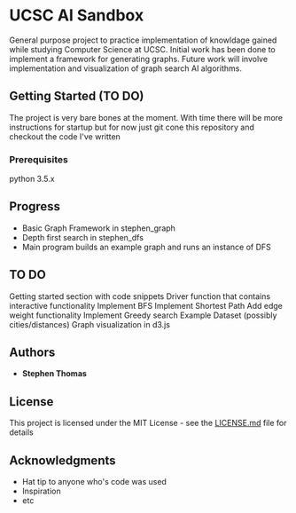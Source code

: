 # UCSC AI Sandbox
General purpose project to practice implementation of knowldage gained while studying Computer Science at UCSC. Initial work has been done to implement a framework for generating graphs. Future work will involve implementation and visualization of graph search AI algorithms.

## Getting Started (TO DO)

The project is very bare bones at the moment. With time there will be more instructions for startup but for now just git cone this repository and checkout the code I've written

### Prerequisites

python 3.5.x

## Progress

* Basic Graph Framework in stephen_graph
* Depth first search in stephen_dfs
* Main program builds an example graph and runs an instance of DFS

## TO DO

Getting started section with code snippets
Driver function that contains interactive functionality
Implement BFS
Implement Shortest Path
Add edge weight functionality
Implement Greedy search
Example Dataset (possibly cities/distances)
Graph visualization in d3.js

## Authors

* **Stephen Thomas**

## License

This project is licensed under the MIT License - see the [LICENSE.md](LICENSE.md) file for details

## Acknowledgments

* Hat tip to anyone who's code was used
* Inspiration
* etc
